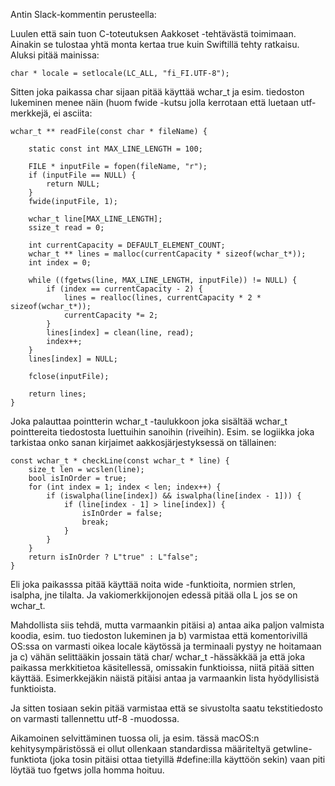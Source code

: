 


Antin Slack-kommentin perusteella:

Luulen että sain tuon C-toteutuksen Aakkoset -tehtävästä toimimaan. Ainakin se tulostaa yhtä monta kertaa true kuin Swiftillä tehty ratkaisu. Aluksi pitää mainissa:

```
char * locale = setlocale(LC_ALL, "fi_FI.UTF-8");
```

Sitten joka paikassa char sijaan pitää käyttää wchar_t ja esim. tiedoston lukeminen menee näin (huom fwide -kutsu jolla kerrotaan että luetaan utf-merkkejä, ei asciita:

```
wchar_t ** readFile(const char * fileName) {

	static const int MAX_LINE_LENGTH = 100;
	
	FILE * inputFile = fopen(fileName, "r");
	if (inputFile == NULL) {
		return NULL;
	}
	fwide(inputFile, 1);
	
	wchar_t line[MAX_LINE_LENGTH];
	ssize_t read = 0;
	
	int currentCapacity = DEFAULT_ELEMENT_COUNT;
	wchar_t ** lines = malloc(currentCapacity * sizeof(wchar_t*));
	int index = 0;
	
	while ((fgetws(line, MAX_LINE_LENGTH, inputFile)) != NULL) {
		if (index == currentCapacity - 2) {
			lines = realloc(lines, currentCapacity * 2 * sizeof(wchar_t*));
			currentCapacity *= 2;
		}
		lines[index] = clean(line, read);
		index++;
	}
	lines[index] = NULL;
	
	fclose(inputFile);
	
	return lines;
}
```

Joka palauttaa pointterin wchar_t -taulukkoon joka sisältää wchar_t pointtereita tiedostosta luettuihin sanoihin (riveihin). Esim. se logiikka joka tarkistaa onko sanan kirjaimet aakkosjärjestyksessä on tällainen:

```
const wchar_t * checkLine(const wchar_t * line) {
	size_t len = wcslen(line);
	bool isInOrder = true;
	for (int index = 1; index < len; index++) {
		if (iswalpha(line[index]) && iswalpha(line[index - 1])) {
			if (line[index - 1] > line[index]) {
				isInOrder = false;
				break;
			}
		}
	}
	return isInOrder ? L"true" : L"false";
}
```

Eli joka paikasssa pitää käyttää noita wide -funktioita, normien strlen, isalpha, jne tilalta. Ja vakiomerkkijonojen edessä pitää olla L jos se on wchar_t.

Mahdollista siis tehdä, mutta varmaankin pitäisi a) antaa aika paljon valmista koodia, esim. tuo tiedoston lukeminen ja b) varmistaa että komentorivillä OS:ssa on varmasti oikea locale käytössä ja terminaali pystyy ne hoitamaan ja c) vähän selittääkin jossain tätä char/ wchar_t -hässäkkää ja että joka paikassa merkkitietoa käsitellessä, omissakin funktioissa, niitä pitää sitten käyttää. Esimerkkejäkin näistä pitäisi antaa ja varmaankin lista hyödyllisistä funktioista.

Ja sitten tosiaan sekin pitää varmistaa että se sivustolta saatu tekstitiedosto on varmasti tallennettu utf-8 -muodossa.

Aikamoinen selvittäminen tuossa oli, ja esim. tässä macOS:n kehitysympäristössä ei ollut ollenkaan standardissa määriteltyä getwline-funktiota (joka tosin pitäisi ottaa tietyillä #define:illa käyttöön sekin) vaan piti löytää tuo fgetws jolla homma hoituu.
